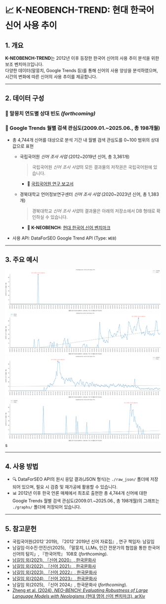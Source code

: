 # 📈 **K-NEOBENCH-TREND**: 현대 한국어 신어 사용 추이

## 1. 개요

**K-NEOBENCH-TREND**는 2012년 이후 등장한 한국어 신어의 사용 추이 분석을 위한 보조 벤치마크입니다.  
다양한 데이터(말뭉치, Google Trends 등)를 통해 신어의 사용 양상을 분석하였으며, 시간의 변화에 따른 신어의 사용 추이를 제공합니다.

---

## 2. 데이터 구성

### 📌 말뭉치 연도별 상대 빈도 *(forthcoming)*

### 📌 Google Trends 월별 검색 관심도(2009.01.~2025.06., 총 198개월)

- 총 4,744개 신어를 대상으로 분석 기간 내 월별 검색 관심도를 0~100 범위의 상대값으로 표현
    - 국립국어원 *신어 조사 사업* (2012~2019년 신어, 총 3,361개)
      > 국립국어원 *신어 조사 사업*의 모든 결과물의 저작권은 국립국어원에 있습니다.
      - 🔗 [국립국어원 연구 보고서](https://www.korean.go.kr/front/reportData/reportDataList.do?searchOrder=years&mn_id=207)

    - 경북대학교 언어정보연구센터 *신어 조사 사업* (2020~2023년 신어, 총 1,383개)
      > 경북대학교 *신어 조사 사업*의 결과물은 아래의 저장소에서 DB 형태로 확인하실 수 있습니다.
      - 📘 **K-NEOBENCH**: [현대 한국어 신어 벤치마크](https://github.com/Jees-an/K-NEOBENCH)

- 사용 API: DataForSEO Google Trend API (Type: `WEB`)

---

## 3. 주요 예시

![예시 (1)](img/Korean_Neologism_Usage_Trend_Example_(1).png)
![예시 (2)](img/Korean_Neologism_Usage_Trend_Example_(2).png)
![예시 (3)](img/Korean_Neologism_Usage_Trend_Example_(3).png)
![예시 (4)](img/Korean_Neologism_Usage_Trend_Example_(4).png)s

---

## 4. 사용 방법

- 🔍 DataForSEO API의 원시 응답 결과(JSON 형식)는 `./raw_json/` 폴더에 저장되어 있으며, 필요 시 검증 및 재가공에 활용할 수 있습니다.
- 📊 2012년 이후 한국 언론 매체에서 최초로 출현한 총 4,744개 신어에 대한 Google Trends 월별 검색 관심도(2009.01.~2025.06., 총 198개월)의 그래프는 `./graphs/` 폴더에 저장되어 있습니다.

---

## 5. 참고문헌

- 국립국어원(2012˜2019), 『2012˜2019년 신어 자료집』, 연구 책임자: 남길임
- 남길임·이수진·안진산(2025), 「말뭉치, LLMs, 인간 전문가의 협업을 통한 한국어 신어의 탐지」, 『한국어학』 108호 (*forthcoming*).
- [남길임 외(2021), 『신어 2020』, 한국문화사](https://product.kyobobook.co.kr/detail/S000001848151)
- [남길임 외(2022), 『신어 2021』, 한국문화사](https://product.kyobobook.co.kr/detail/S000200563843)
- [남길임 외(2023), 『신어 2022』, 한국문화사](https://product.kyobobook.co.kr/detail/S000211731664)
- [남길임 외(2024), 『신어 2023』, 한국문화사](https://product.kyobobook.co.kr/detail/S000215101540)
- 남길임 외(2025), 『신어 2024』, 한국문화사 (*forthcoming*).
- [Zheng et al. (2024), *NEO-BENCH: Evaluating Robustness of Large Language Models with Neologisms* (현대 영어 신어 벤치마크), arXiv](https://arxiv.org/pdf/2402.12261)